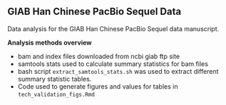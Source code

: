 ## GIAB Han Chinese PacBio Sequel Data 

Data analysis for the GIAB Han Chinese PacBio Sequel data manuscript.  

__Analysis methods overview__   

- bam and index files downloaded from ncbi giab ftp site  
- samtools stats used to calculate summary statistics for bam files
- bash script `extract_samtools_stats.sh` was used to extract different summary statistic tables.
- Code used to generate figures and values for tables in `tech_validation_figs.Rmd`
